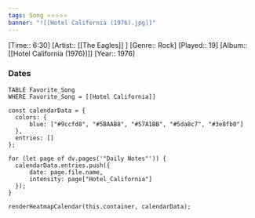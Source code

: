 ```yaml
---
tags: Song ⭐⭐⭐⭐⭐ 
banner: "![[Hotel California (1976).jpg]]"
---
```

[Time:: 6:30]
[Artist:: [[The Eagles]] ]
[Genre:: Rock]
[Played:: 19]
[Album:: [[Hotel California (1976)]]]
[Year:: 1976]
### Dates
````dataview
TABLE Favorite_Song
WHERE Favorite_Song = [[Hotel California]]
````

  ```dataviewjs
const calendarData = { 
	colors: { 
		blue: ["#9ccfd8", "#5BAAB8", "#57A1BB", "#5da8c7", "#3e8fb0"] 
	}, 
	entries: [] 
}; 

for (let page of dv.pages('"Daily Notes"')) { 
	calendarData.entries.push({ 
		date: page.file.name, 
		intensity: page["Hotel_California"]
	}); 
} 

renderHeatmapCalendar(this.container, calendarData);
```

